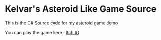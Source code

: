 # Kelvar's Asteroid Like Game Source

This is the C# Source code for my asteroid game demo

You can play the game here : [Itch.IO](https://kelvarjadewalker.itch.io/kelvars-asteroid-demo)
